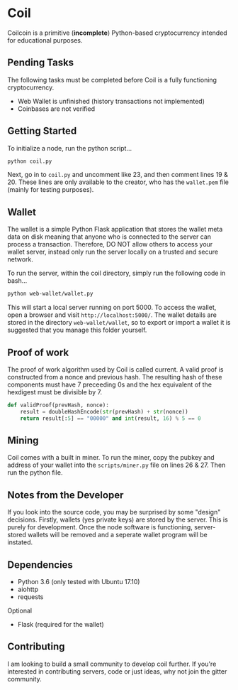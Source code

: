 # Coil

Coilcoin is a primitive (**incomplete**) Python-based cryptocurrency intended for educational purposes.

## Pending Tasks
The following tasks must be completed before Coil is a fully functioning cryptocurrency.

* Web Wallet is unfinished (history transactions not implemented)
* Coinbases are not verified

## Getting Started
To initialize a node, run the python script...
```bash
python coil.py
```

Next, go in to `coil.py` and uncomment like 23, and then comment lines 19 & 20. These lines are only available to the creator, who has the `wallet.pem` file (mainly for testing purposes).

## Wallet
The wallet is a simple Python Flask application that stores the wallet meta data on disk meaning that anyone who is connected to the server can process a transaction. Therefore, DO NOT allow others to access your wallet server, instead only run the server locally on a trusted and secure network.

To run the server, within the coil directory, simply run the following code in bash...

```bash
python web-wallet/wallet.py
```

This will start a local server running on port 5000. To access the wallet, open a browser and visit `http://localhost:5000/`. The wallet details are stored in the directory `web-wallet/wallet`, so to export or import a wallet it is suggested that you manage this folder yourself.

## Proof of work
The proof of work algorithm used by Coil is called current. A valid proof is constructed from a nonce and previous hash. The resulting hash of these components must have 7 preceeding 0s and the hex equivalent of the hexdigest must be divisible by 7.

```python
def validProof(prevHash, nonce):
	result = doubleHashEncode(str(prevHash) + str(nonce))
	return result[:5] == "00000" and int(result, 16) % 5 == 0
```

## Mining
Coil comes with a built in miner. To run the miner, copy the pubkey and address of your wallet into the `scripts/miner.py` file on lines 26 & 27. Then run the python file.

## Notes from the Developer
If you look into the source code, you may be surprised by some "design" decisions. Firstly, wallets (yes private keys) are stored by the server. This is purely for development. Once the node software is functioning, server-stored wallets will be removed and a seperate wallet program will be instated.

## Dependencies
* Python 3.6 (only tested with Ubuntu 17.10)
* aiohttp
* requests

Optional
* Flask (required for the wallet)

## Contributing
I am looking to build a small community to develop coil further. If you're interested in contributing servers,
code or just ideas, why not join the gitter community.
